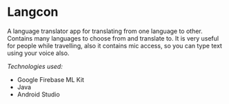 # Langcon
A language translator app for translating from one language to other. Contains many languages to choose from and translate to.
It is very useful for people while travelling, also it contains mic access, so you can type text using your voice also.

*Technologies used:*
* Google Firebase ML Kit
* Java
* Android Studio
